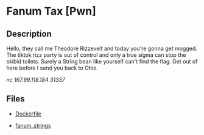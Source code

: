 # Fanum Tax [Pwn]

## Description

Hello, they call me Theodore Rizzevelt and today you're gonna get mogged. The tiktok rizz party is out of control and only a true sigma can stop the skibid toilets. Surely a String bean like yourself can't find the flag. Get out of here before I send you back to Ohio.

*nc 167.99.118.184 31337*

## Files

* [Dockerfile](files/Dockerfile)

* [fanum_strings](files/fanum_strings)

